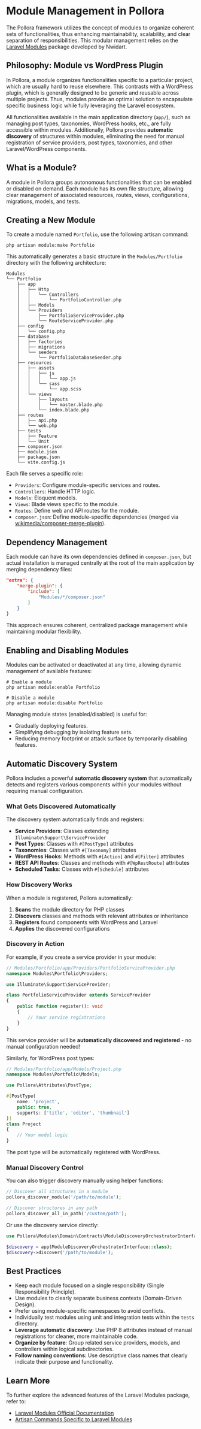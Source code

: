 # Module Management in Pollora

The Pollora framework utilizes the concept of modules to organize coherent sets of functionalities, thus enhancing maintainability, scalability, and clear separation of responsibilities. This modular management relies on the [Laravel Modules](https://laravelmodules.com/) package developed by Nwidart.

## Philosophy: Module vs WordPress Plugin

In Pollora, a module organizes functionalities specific to a particular project, which are usually hard to reuse elsewhere. This contrasts with a WordPress plugin, which is generally designed to be generic and reusable across multiple projects. Thus, modules provide an optimal solution to encapsulate specific business logic while fully leveraging the Laravel ecosystem.

All functionalities available in the main application directory (`app/`), such as managing post types, taxonomies, WordPress hooks, etc., are fully accessible within modules. Additionally, Pollora provides **automatic discovery** of structures within modules, eliminating the need for manual registration of service providers, post types, taxonomies, and other Laravel/WordPress components.

## What is a Module?

A module in Pollora groups autonomous functionalities that can be enabled or disabled on demand. Each module has its own file structure, allowing clear management of associated resources, routes, views, configurations, migrations, models, and tests.

## Creating a New Module

To create a module named `Portfolio`, use the following artisan command:

```shell
php artisan module:make Portfolio
```

This automatically generates a basic structure in the `Modules/Portfolio` directory with the following architecture:

```
Modules
└── Portfolio
    ├── app
    │   ├── Http
    │   │   └── Controllers
    │   │       └── PortfolioController.php
    │   ├── Models
    │   └── Providers
    │       ├── PortfolioServiceProvider.php
    │       └── RouteServiceProvider.php
    ├── config
    │   └── config.php
    ├── database
    │   ├── factories
    │   ├── migrations
    │   └── seeders
    │       └── PortfolioDatabaseSeeder.php
    ├── resources
    │   ├── assets
    │   │   ├── js
    │   │   │   └── app.js
    │   │   └── sass
    │   │       └── app.scss
    │   └── views
    │       ├── layouts
    │       │   └── master.blade.php
    │       └── index.blade.php
    ├── routes
    │   ├── api.php
    │   └── web.php
    ├── tests
    │   ├── Feature
    │   └── Unit
    ├── composer.json
    ├── module.json
    ├── package.json
    └── vite.config.js
```

Each file serves a specific role:
- `Providers`: Configure module-specific services and routes.
- `Controllers`: Handle HTTP logic.
- `Models`: Eloquent models.
- `Views`: Blade views specific to the module.
- `Routes`: Define web and API routes for the module.
- `composer.json`: Define module-specific dependencies (merged via [wikimedia/composer-merge-plugin](https://github.com/wikimedia/composer-merge-plugin)).

## Dependency Management

Each module can have its own dependencies defined in `composer.json`, but actual installation is managed centrally at the root of the main application by merging dependency files:

```json
"extra": {
    "merge-plugin": {
        "include": [
            "Modules/*/composer.json"
        ]
    }
}
```

This approach ensures coherent, centralized package management while maintaining modular flexibility.

## Enabling and Disabling Modules

Modules can be activated or deactivated at any time, allowing dynamic management of available features:

```shell
# Enable a module
php artisan module:enable Portfolio

# Disable a module
php artisan module:disable Portfolio
```

Managing module states (enabled/disabled) is useful for:
- Gradually deploying features.
- Simplifying debugging by isolating feature sets.
- Reducing memory footprint or attack surface by temporarily disabling features.

## Automatic Discovery System

Pollora includes a powerful **automatic discovery system** that automatically detects and registers various components within your modules without requiring manual configuration.

### What Gets Discovered Automatically

The discovery system automatically finds and registers:

- **Service Providers**: Classes extending `Illuminate\Support\ServiceProvider`
- **Post Types**: Classes with `#[PostType]` attributes
- **Taxonomies**: Classes with `#[Taxonomy]` attributes  
- **WordPress Hooks**: Methods with `#[Action]` and `#[Filter]` attributes
- **REST API Routes**: Classes and methods with `#[WpRestRoute]` attributes
- **Scheduled Tasks**: Classes with `#[Schedule]` attributes

### How Discovery Works

When a module is registered, Pollora automatically:

1. **Scans** the module directory for PHP classes
2. **Discovers** classes and methods with relevant attributes or inheritance
3. **Registers** found components with WordPress and Laravel
4. **Applies** the discovered configurations

### Discovery in Action

For example, if you create a service provider in your module:

```php
// Modules/Portfolio/app/Providers/PortfolioServiceProvider.php
namespace Modules\Portfolio\Providers;

use Illuminate\Support\ServiceProvider;

class PortfolioServiceProvider extends ServiceProvider
{
    public function register(): void
    {
        // Your service registrations
    }
}
```

This service provider will be **automatically discovered and registered** - no manual configuration needed!

Similarly, for WordPress post types:

```php
// Modules/Portfolio/app/Models/Project.php
namespace Modules\Portfolio\Models;

use Pollora\Attributes\PostType;

#[PostType(
    name: 'project',
    public: true,
    supports: ['title', 'editor', 'thumbnail']
)]
class Project
{
    // Your model logic
}
```

The post type will be automatically registered with WordPress.

### Manual Discovery Control

You can also trigger discovery manually using helper functions:

```php
// Discover all structures in a module
pollora_discover_module('/path/to/module');

// Discover structures in any path
pollora_discover_all_in_path('/custom/path');
```

Or use the discovery service directly:

```php
use Pollora\Modules\Domain\Contracts\ModuleDiscoveryOrchestratorInterface;

$discovery = app(ModuleDiscoveryOrchestratorInterface::class);
$discovery->discover('/path/to/module');
```

## Best Practices

- Keep each module focused on a single responsibility (Single Responsibility Principle).
- Use modules to clearly separate business contexts (Domain-Driven Design).
- Prefer using module-specific namespaces to avoid conflicts.
- Individually test modules using unit and integration tests within the `tests` directory.
- **Leverage automatic discovery**: Use PHP 8 attributes instead of manual registrations for cleaner, more maintainable code.
- **Organize by feature**: Group related service providers, models, and controllers within logical subdirectories.
- **Follow naming conventions**: Use descriptive class names that clearly indicate their purpose and functionality.

## Learn More

To further explore the advanced features of the Laravel Modules package, refer to:
- [Laravel Modules Official Documentation](https://laravelmodules.com/docs)
- [Artisan Commands Specific to Laravel Modules](https://laravelmodules.com/docs/advanced/artisan-commands)
